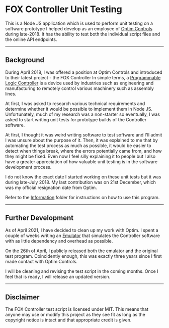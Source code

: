 # FOX Controller Unit Testing
This is a Node JS application which is used to perform unit testing on a software prototype I helped develop as an employee of [Optim Controls](https://www.optimcontrols.com.au/home) during late-2018. It has the ability to test both the individual script files and the online API endpoints.

---

## Background
During April 2018, I was offered a position at Optim Controls and introduced to their latest project - the FOX Controller In simple terms, a [Programmable Logic Controller](https://en.wikipedia.org/wiki/Programmable_logic_controller) is a device used by industries such as engineering and manufacturing to remotely control various machinery such as assembly lines. 

At first, I was asked to research various technical requirements and determine whether it would be possible to implement them in Node JS. Unfortunately, much of my research was a non-starter so eventually, I was asked to start writing unit tests for prototype builds of the Controller software.

At first, I thought it was weird writing software to test software and I'll admit I was unsure about the purpose of it. Then, it was explained to me that by automating the test process as much as possible, it would be easier to detect when things break, where the errors potentially came from, and how they might be fixed. Even now I feel silly explaining it to people but I also have a greater appreciation of how valuable unit testing is in the software development process.

I do not know the exact date I started working on these unit tests but it was during late-July 2018. My last contribution was on 21st December, which was my official resignation date from Optim.

Refer to the [Information](./information/readme.md) folder for instructions on how to use this program.

---

## Further Development
As of April 2021, I have decided to clean up my work with Optim. I spent a couple of weeks writing an [Emulator](https://github.com/tjohnston-softdev/fox-controller-app) that simulates the Controller software with as little dependency and overhead as possible.

On the 26th of April, I publicly released both the emulator and the original test program. Coincidently enough, this was exactly three years since I first made contact with Optim Controls.

I will be cleaning and revising the test script in the coming months. Once I feel that is ready, I will release an updated version.

---

## Disclaimer

The FOX Controller test script is licensed under MIT. This means that anyone may use or modify this project as they see fit as long as the copyright notice is intact and that appropriate credit is given.

